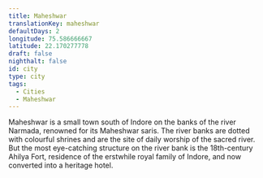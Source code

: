 ```yaml
---
title: Maheshwar
translationKey: maheshwar
defaultDays: 2
longitude: 75.586666667
latitude: 22.170277778
draft: false
nighthalt: false
id: city
type: city
tags:
  - Cities
  - Maheshwar
---
```

Maheshwar is a small town south of Indore on the banks of the river Narmada, renowned for its Maheshwar saris. The river banks are dotted with colourful shrines and are the site of daily worship of the sacred river. But the most eye-catching structure on the river bank is the 18th-century Ahilya Fort, residence of the erstwhile royal family of Indore, and now converted into a heritage hotel.